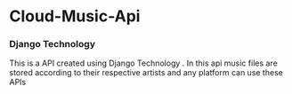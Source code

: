 # Cloud-Music-Api
### Django Technology
This is a API created using Django Technology . In this api music files are stored according to their respective artists and any platform can use these APIs
